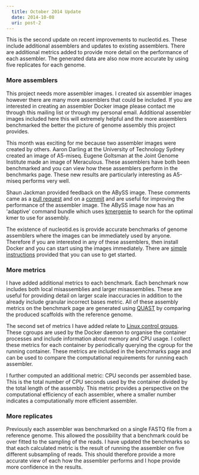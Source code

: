 ```yaml
---
  title: October 2014 Update
  date: 2014-10-08
  uri: post-2
---
```


This is the second update on recent improvements to nucleotid.es. These include
additional assemblers and updates to existing assemblers. There are additional
metrics added to provide more detail on the  performance of each assembler. The
generated data are also now more accurate by using five replicates for each
genome.

### More assemblers

This project needs more assembler images. I created six assembler images
however there are many more assemblers that could be included. If you are
interested in creating an assembler Docker image please contact me through this
mailing list or through my personal email. Additional assembler images included
here this will extremely helpful and the more assemblers benchmarked the better
the picture of genome assembly this project provides.

This month was exciting for me because two assembler images were created by
others. Aaron Darling at the University of Technology Sydney created an image
of A5-miseq. Eugene Goltsman at the Joint Genome Institute made an image of
Meraculous. These assemblers have both been benchmarked and you can view how
these assemblers perform in the benchmarks page. These new results are
particularly interesting as A5-miseq performs very well.

Shaun Jackman provided feedback on the ABySS image. These comments came as a
[pull request][1] and on a [commit][2] and are useful for improving the
performance of the assembler image. The ABySS image now has an 'adaptive'
command bundle which uses [kmergenie][3] to search for the optimal kmer to use
for assembly.

[1]: https://github.com/nucleotides/docker-abyss/pull/2
[2]: https://github.com/nucleotides/docker-abyss/commit/8d841532bae4ba69bf65c82aedde9e5f449d41ea
[3]: http://kmergenie.bx.psu.edu/

The existence of nucleotid.es is provide accurate benchmarks of genome
assemblers where the images can be immediately used by anyone. Therefore if you
are interested in any of these assemblers, then install Docker and you can
start using the images immediately. There are [simple instructions][4] provided
that you can use to get started.

[4]: http://nucleotid.es/using-images/

### More metrics

I have added additional metrics to each benchmark. Each benchmark now includes
both local misassemblies and larger misassemblies. These are useful for
providing detail on larger scale inaccuracies in addition to the already
include granular incorrect bases metric. All of these assembly metrics on the
benchmark page are generated using [QUAST][5] by comparing the produced
scaffolds with the reference genome.

[5]: http://bioinf.spbau.ru/quast

The second set of metrics I have added relate to [Linux control groups][6].
These cgroups are used by the Docker daemon to organise the container processes
and include information about memory and CPU usage. I collect these metrics for
each container by periodically querying the cgroup for the running container.
These metrics are included in the benchmarks page and can be used to compare
the computational requirements for running each assembler.

[6]: https://www.kernel.org/doc/Documentation/cgroups/cgroups.txt

I further computed an additional metric: CPU seconds per assembled base. This
is the total number of CPU seconds used by the container divided by the total
length of the assembly. This metric provides a perspective on the computational
efficiency of each assembler, where a smaller number indicates a
computationally more efficient assembler.

### More replicates

Previously each assembler was benchmarked on a single FASTQ file from a
reference genome. This allowed the possibility that a benchmark could be over
fitted to the sampling of the reads. I have updated the benchmarks so that each
calculated metric is the result of running the assembler on five different
subsampling of reads. This should therefore provide a more accurate view of
each how the assembler performs and I hope provide more confidence in the
results.
